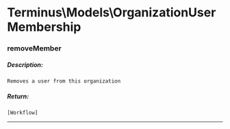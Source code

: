 # Terminus\Models\OrganizationUserMembership

### removeMember
##### Description:
    Removes a user from this organization

##### Return:
    [Workflow]

---

